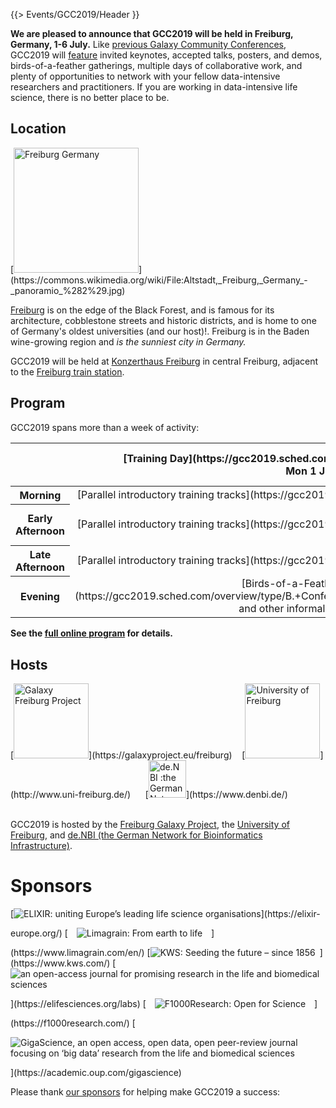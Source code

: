 {{> Events/GCC2019/Header }}

**We are pleased to announce that GCC2019 will be held in Freiburg, Germany, 1-6 July.**  Like [previous Galaxy Community Conferences](/src/gcc/index.md), GCC2019 will [feature](https://gcc2019.sched.com/) invited keynotes, accepted talks, posters, and demos, birds-of-a-feather gatherings, multiple days of collaborative work, and plenty of opportunities to network with your fellow data-intensive researchers and practitioners.  If you are working in data-intensive life science, there is no better place to be.

## Location

<div class="float-right">
[<img src="/src/events/gcc2019/freiburg_street_thumb.jpg" alt="Freiburg Germany" width="200" />](https://commons.wikimedia.org/wiki/File:Altstadt,_Freiburg,_Germany_-_panoramio_%282%29.jpg)
</div>

[Freiburg](https://visit.freiburg.de/en) is on the edge of the Black Forest, and is famous for its architecture, cobblestone streets and historic districts, and is home to one of Germany's oldest universities (and our host)!. Freiburg is in the Baden wine-growing region and *is the sunniest city in Germany.*

GCC2019 will be held at [Konzerthaus Freiburg](http://www.konzerthaus.freiburg.de/) in central Freiburg, adjacent to the [Freiburg train station](https://www.bahnhof.de/bahnhof-de/Freiburg__Breisgau__Hbf-1039062).


## Program

GCC2019 spans more than a week of activity:

<table class="table table-striped" style="text-align: center">
<thead>
  <tr>
    <th> </th>
    <th> [Training Day](https://gcc2019.sched.com/overview/type/A.+Training+Day)<br />Mon 1 Jul </th>
    <th> [Conference](https://gcc2019.sched.com/overview/type/B.+Conference)<br />Tue-Thu 2-4 Jul </th>
    <th> [CoFest: Core](/src/events/gcc2019/cofest/index.md)<br />Fri-Sat 5-6 Jul </th>
    <th> [CoFest: Encore](/src/events/gcc2019/cofest/index.md)<br />Sun-Mon 7-8 Jul </th>
  </tr>
</thead>
<tbody>
  <tr>
    <th> Morning </th>
    <td> [Parallel introductory training tracks](https://gcc2019.sched.com/overview/type/A.+Training+Day) </td>
    <td> Talks: Invited, accepted, and lightning </td>
    <td> Collaboration!</td>
    <td> More collaboration! </td>
  </tr>
  <tr>
    <th> Early Afternoon </th>
    <td> [Parallel introductory training tracks](https://gcc2019.sched.com/overview/type/A.+Training+Day) </td>
    <td> Training sessions: 6 tracks <br /> [Poster, Demo and Sponsor Session](https://gcc2019.sched.com/overview/type/B.+Conference/Posters+%2B+Demos)</td>
    <td> Collaboration!</td>
    <td> More collaboration! </td>
  </tr>
  <tr>
    <th> Late Afternoon </th>
    <td> [Parallel introductory training tracks](https://gcc2019.sched.com/overview/type/A.+Training+Day) </td>
    <td> Training sessions: 6 tracks <br /> Talks: Invited, accepted, and lightning</td>
    <td> Collaboration!</td>
    <td> More collaboration! </td>
  </tr>
  <tr>
    <th> Evening </th>
    <td> [Birds-of-a-Feather (BoFs)](https://gcc2019.sched.com/overview/type/B.+Conference/Break+%2F+Social+%2F+Networking) and other informal networking </td>
    <td> [BoFs](https://gcc2019.sched.com/overview/type/B.+Conference/Break+%2F+Social+%2F+Networking) and other informal networking; [Conference Dinner (Wed)](https://sched.co/LufW)</td>
    <td> Informal networking </td>
    <td> *Really* informal networking </td>
  </tr>
</tbody>
</table>

**See the [full online program](https://gcc2019.sched.com/) for details.**

## Hosts

<div class="center">
[<img src="/src/images/logos/FreiburgGalaxyTeam.png" alt="Galaxy Freiburg Project" height="120" />](https://galaxyproject.eu/freiburg) &nbsp;&nbsp; [<img src="/src/images/logos/UniFreiburg.png" alt="University of Freiburg" height="120" />](http://www.uni-freiburg.de/) &nbsp;&nbsp;&nbsp;&nbsp; [<img src="/src/images/logos/deNBILogo.png" alt="de.NBI :the German Network for Bioinformatics Infrastructure" height="60" />](https://www.denbi.de/)
</div>

<br />

GCC2019 is hosted by the [Freiburg Galaxy Project](https://galaxyproject.eu/freiburg), the [University of Freiburg](http://www.uni-freiburg.de/), and [de.NBI (the German Network for Bioinformatics Infrastructure)](https://www.denbi.de/).

# Sponsors

<div class="center">
[<img style="max-height: 7em;" src="/src/images/logos/elixir-logo-big.png" alt="ELIXIR: uniting Europe’s leading life science organisations" />](https://elixir-europe.org/)
[<img style="max-height: 8em; padding: 1em;" src="/src/images/logos/limagrain-logo-red.png" alt="Limagrain: From earth to life" />](https://www.limagrain.com/en/)
[<img style="max-height: 7em; padding-right: 0.5em;" src="/src/images/logos/kws-logo-slogan.png" alt="KWS: Seeding the future – since 1856" />](https://www.kws.com/)
[<img style="max-height: 8em" src="/src/images/logos/elife-logo-squarish.png" alt="an open-access journal for promising research in the life and biomedical sciences" />](https://elifesciences.org/labs)
[<img  style="padding: 1em; max-height: 7em;" src="/src/images/logos/f1000research-squarish.png" alt="F1000Research: Open for Science" />](https://f1000research.com/)
[<img style="max-height: 5em; padding: 1em  1em 1em 0em;" src="/src/images/logos/GigaScienceLogo250.png" alt="GigaScience, an open access, open data, open peer-review journal focusing on ‘big data’ research from the life and biomedical sciences" />](https://academic.oup.com/gigascience)
</div>

Please thank [our sponsors](/src/events/gcc2019/sponsors/index.md) for helping make GCC2019 a success:
